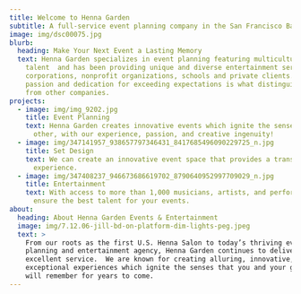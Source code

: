 ```yaml
---
title: Welcome to Henna Garden
subtitle: A full-service event planning company in the San Francisco Bay Area
image: img/dsc00075.jpg
blurb:
  heading: Make Your Next Event a Lasting Memory
  text: Henna Garden specializes in event planning featuring multicultural
    talent  and has been providing unique and diverse entertainment services to
    corporations, nonprofit organizations, schools and private clients. Our
    passion and dedication for exceeding expectations is what distinguishes us
    from other companies.
projects:
  - image: img/img_9202.jpg
    title: Event Planning
    text: Henna Garden creates innovative events which ignite the senses like no
      other, with our experience, passion, and creative ingenuity!
  - image: img/347141957_938657797346431_8417685496090229725_n.jpg
    title: Set Design
    text: We can create an innovative event space that provides a transformative
      experience.
  - image: img/347408237_946673686619702_8790640952997709029_n.jpg
    title: Entertainment
    text: With access to more than 1,000 musicians, artists, and performers, we can
      ensure the best talent for your events.
about:
  heading: About Henna Garden Events & Entertainment
  image: img/7.12.06-jill-bd-on-platform-dim-lights-peg.jpeg
  text: >
    From our roots as the first U.S. Henna Salon to today’s thriving event
    planning and entertainment agency, Henna Garden continues to deliver
    excellent service.  We are known for creating alluring, innovative, and
    exceptional experiences which ignite the senses that you and your guests
    will remember for years to come.
---
```

